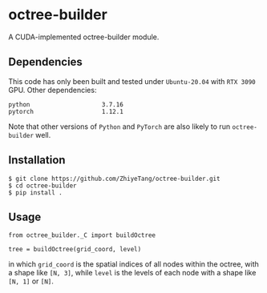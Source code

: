 # octree-builder
A CUDA-implemented octree-builder module.

## Dependencies
This code has only been built and tested under `Ubuntu-20.04` with `RTX 3090` GPU. Other dependencies:

```
python                    3.7.16
pytorch                   1.12.1
```

Note that other versions of `Python` and `PyTorch` are also likely to run `octree-builder` well.

## Installation
```
$ git clone https://github.com/ZhiyeTang/octree-builder.git
$ cd octree-builder
$ pip install .
```

## Usage
```{python}
from octree_builder._C import buildOctree

tree = buildOctree(grid_coord, level)
```

in which `grid_coord` is the spatial indices of all nodes within the octree, with a shape like `[N, 3]`, while `level` is the levels of each node with a shape like `[N, 1]` or `[N]`.